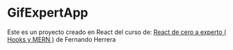 # GifExpertApp
Este es un proyecto creado en React del curso de:
[React de cero a experto ( Hooks y MERN )](https://cursos.devtalles.com/courses/react-cero-experto) de Fernando Herrera
